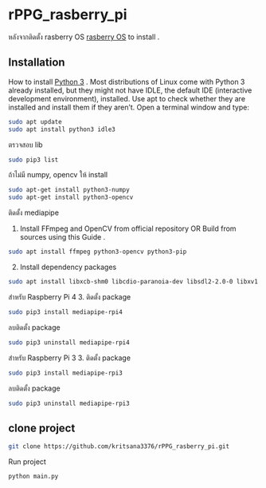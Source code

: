 # rPPG_rasberry_pi

หลังจากติดตั้ง rasberry OS
[rasberry OS](https://www.raspberrypi.com/software/) to install .
## Installation
How to install [Python 3](https://projects.raspberrypi.org/en/projects/generic-python-install-python3#linux) .
Most distributions of Linux come with Python 3 already installed, but they might not have IDLE, the default IDE (interactive development environment), installed.
Use apt to check whether they are installed and install them if they aren’t.
Open a terminal window and type:
```bash
sudo apt update
sudo apt install python3 idle3
```
ตรวจสอบ lib
```bash
sudo pip3 list
```
ถ้าไม่มี numpy, opencv ให้ install 
```bash
sudo apt-get install python3-numpy 
sudo apt-get install python3-opencv
```
ติดตั้ง mediapipe
1. Install FFmpeg and OpenCV from official repository OR Build from sources using this Guide .
```bash
sudo apt install ffmpeg python3-opencv python3-pip
```
2. Install dependency packages
```bash
sudo apt install libxcb-shm0 libcdio-paranoia-dev libsdl2-2.0-0 libxv1  libtheora0 libva-drm2 libva-x11-2 libvdpau1 libharfbuzz0b libbluray2 libatlas-base-dev libhdf5-103 libgtk-3-0 libdc1394-22 libopenexr23
```
สำหรับ Raspberry Pi 4
3. ติดตั้ง  package
```bash
sudo pip3 install mediapipe-rpi4
```
ลบติดตั้ง package
```bash
sudo pip3 uninstall mediapipe-rpi4
```
สำหรับ  Raspberry Pi 3
3. ติดตั้ง  package
```bash
sudo pip3 install mediapipe-rpi3
```
ลบติดตั้ง  package
```bash
sudo pip3 uninstall mediapipe-rpi3
```
## clone project
```bash
git clone https://github.com/kritsana3376/rPPG_rasberry_pi.git
```
Run project
```bash
python main.py
```
